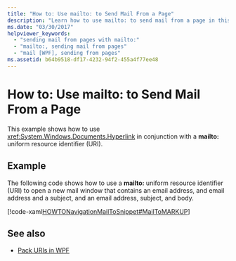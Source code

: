 ```yaml
---
title: "How to: Use mailto: to Send Mail From a Page"
description: "Learn how to use mailto: to send mail from a page in this article, by means of an included code example in XAML."
ms.date: "03/30/2017"
helpviewer_keywords: 
  - "sending mail from pages with mailto:"
  - "mailto:, sending mail from pages"
  - "mail [WPF], sending from pages"
ms.assetid: b64b9518-df17-4232-94f2-455a4f77ee48
---
```

# How to: Use mailto: to Send Mail From a Page

This example shows how to use <xref:System.Windows.Documents.Hyperlink> in conjunction with a **mailto:** uniform resource identifier (URI).  
  
## Example  

 The following code shows how to use a **mailto:** uniform resource identifier (URI) to open a new mail window that contains an email address, and email address and a subject, and an email address, subject, and body.  
  
 [!code-xaml[HOWTONavigationMailToSnippet#MailToMARKUP](~/samples/snippets/csharp/VS_Snippets_Wpf/HOWTONavigationMailToSnippet/CS/HomePage.xaml#mailtomarkup)]  
  
## See also

- [Pack URIs in WPF](pack-uris-in-wpf.md)
